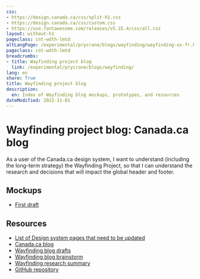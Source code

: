 ```yaml
---
css:
- https://design.canada.ca/css/split-h1.css
- https://design.canada.ca/css/custom.css
- https://use.fontawesome.com/releases/v5.15.4/css/all.css
layout: without-h1
pageclass: cnt-wdth-lmtd
altLangPage: /experimental/prycrane/blogs/wayfinding/wayfinding-xx-fr.html
pageclass: cnt-wdth-lmtd
breadcrumbs:
- title: Wayfinding project blog
  link: /experimental/prycrane/blogs/wayfinding/
lang: en
share: True
title: Wayfinding project blog
description: 
  en: Index of Wayfinding blog mockups, prototypes, and resources 
dateModified: 2022-11-01
---
```

<div class="container">
  <div class="row">
    <div class="col-md-6">
      <h1 property="name" id="wb-cont" dir="ltr"><span class="stacked"><span>Wayfinding project blog</span>: <span>Canada.ca blog</span></span></h1>
      <p>As a user of the Canada.ca design system, I want to understand (including the long-term strategy) the Wayfinding Project, so that 
        I can understand the research and decisions that will impact the global header and footer.</p>
    </div>
    <div class="col-md-6 mrgn-tp-sm hidden-sm hidden-xs provisional gc-topic-bg">
      <div data-bgimg="/experimental/prycrane/blogs/wayfinding/images/path-04.png"></div>
    </div>
  </div>
</div>
<section>
  <h2>Mockups</h2>
  <ul>
    <li><a href="wayfindingblog-01.html">First draft</a></li>
  </ul>
</section>
<section>
  <h2>Resources</h2>
  <ul>
    <li><a href="https://docs.google.com/spreadsheets/d/1Wk_XESWHdE44Vtu_j0XmzrAfBR8Jb1hsv01fD7AYZZw/edit#gid=0">List of Design system pages that need to be updated</a></li>
    <li><a href="https://blog.canada.ca/">Canada.ca blog</a></li>
    <li><a href="https://docs.google.com/document/d/1PEMSBjgw3GSbDDqqNTq6Lgjp0lmHvvDDCJzN6jXp8jo">Wayfinding blog drafts</a></li>
    <li><a href="https://docs.google.com/document/d/11B3OCaxy-RPAFUTXqZryer6JBDiiDEbW9NGheWukTQU">Wayfinding blog brainstorm</a></li>
    <li><a href="https://docs.google.com/document/d/1Sb8QLpJQqP3QvzLD8V9ZFTic4jI0nMhPAijPOGc982o">Wayfinding research summary</a></li>
    <li><a href="https://github.com/prycrane/experimental/tree/master/prycrane/blogs/wayfinding">GitHub repository</a></li>
  </ul>
</section>
